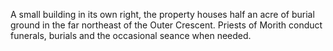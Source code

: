 A small building in its own right, the property houses half an acre of burial ground in the far northeast of the Outer Crescent. Priests of Morith conduct funerals, burials and the occasional seance when needed.